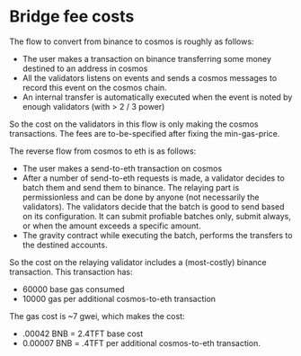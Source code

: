 # Bridge fee costs

The flow to convert from binance to cosmos is roughly as follows:

- The user makes a transaction on binance transferring some money destined to an address in cosmos
- All the validators listens on events and sends a cosmos messages to record this event on the cosmos chain.
- An internal transfer is automatically executed when the event is noted by enough validators (with > 2 / 3 power)

So the cost on the validators in this flow is only making the cosmos transactions. The fees are to-be-specified after fixing the min-gas-price.

The reverse flow from cosmos to eth is as follows:

- The user makes a send-to-eth transaction on cosmos
- After a number of send-to-eth requests is made, a validator decides to batch them and send them to binance. The relaying part is permissionless and can be done by anyone (not necessarily the validators). The validators decide that the batch is good to send based on its configuration. It can submit profiable batches only, submit always, or when the amount exceeds a specific amount.
- The gravity contract while executing the batch, performs the transfers to the destined accounts.

So the cost on the relaying validator includes a (most-costly) binance transaction. This transaction has:

- 60000 base gas consumed
- 10000 gas per additional cosmos-to-eth transaction

The gas cost is ~7 gwei, which makes the cost:

- .00042  BNB = 2.4TFT base cost
- 0.00007 BNB =  .4TFT per additional cosmos-to-eth transaction.
